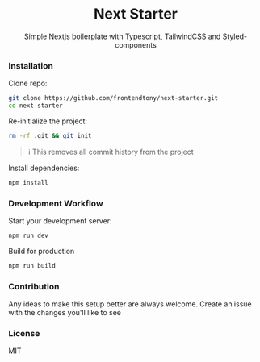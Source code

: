 <h1 align="center">Next Starter</h1>
<p align="center">Simple Nextjs boilerplate with Typescript, TailwindCSS and Styled-components</p>


### Installation

Clone repo:

```sh
git clone https://github.com/frontendtony/next-starter.git
cd next-starter
```

Re-initialize the project:

```sh
rm -rf .git && git init
```

> :information_source: This removes all commit history from the project

Install dependencies:

```sh
npm install
```

### Development Workflow

Start your development server:

```sh
npm run dev
```

Build for production

```sh
npm run build
```

### Contribution

Any ideas to make this setup better are always welcome. Create an issue with the changes you'll like to see

### License

MIT
